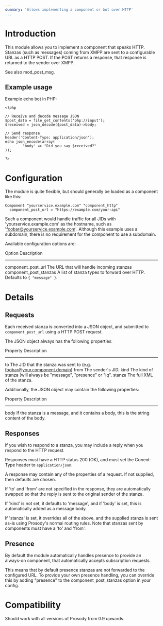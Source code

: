 ```yaml
---
summary: 'Allows implementing a component or bot over HTTP'
...
```


Introduction
============

This module allows you to implement a component that speaks HTTP. Stanzas (such as messages) coming from XMPP are sent to
a configurable URL as a HTTP POST. If the POST returns a response, that response is returned to the sender over XMPP.

See also mod_post_msg.

Example usage
-------------

Example echo bot in PHP:

```
<?php 

// Receive and decode message JSON
$post_data = file_get_contents('php://input');
$received = json_decode($post_data)->body;

// Send response
header('Content-Type: application/json');
echo json_encode(array(
        'body' => "Did you say $received?"
));

?>
```

Configuration
=============

The module is quite flexible, but should generally be loaded as a component like this:

```
Component "yourservice.example.com" "component_http"
  component_post_url = "https://example.com/your-api"
```

Such a component would handle traffic for all JIDs with 'yourservice.example.com' as the hostname, such
as 'foobar@yourservice.example.com'. Although this example uses a subdomain, there is no requirement for
the component to use a subdomain.

Available configuration options are:


  Option                                 Description
  ------------------------------------   -------------------------------------------------------------------------------------------------------------------------------------------------
  component\_post\_url                   The URL that will handle incoming stanzas
  component\_post\_stanzas               A list of stanza types to forward over HTTP. Defaults to `{ "message" }`.

Details
=======

Requests
--------

Each received stanza is converted into a JSON object, and submitted to `component_post_url` using a HTTP POST request.

The JSON object always has the following properties:

  Property                    Description
  --------------------------  ------------
  to                          The JID that the stanza was sent to (e.g. foobar@your.component.domain)
  from                        The sender's JID.
  kind                        The kind of stanza (will always be "message", "presence" or "iq".
  stanza                      The full XML of the stanza.

Additionally, the JSON object may contain the following properties:

  Property                    Description
  --------------------------  ------------
  body                        If the stanza is a message, and it contains a body, this is the string content of the body.


Responses
---------

If you wish to respond to a stanza, you may include a reply when you respond to the HTTP request.

Responses must have a HTTP status 200 (OK), and must set the Conent-Type header to `application/json`.

A response may contain any of the properties of a request. If not supplied, then defaults are chosen.

If 'to' and 'from' are not specified in the response, they are automatically swapped so that the reply is sent to the original sender of the stanza.

If 'kind' is not set, it defaults to 'message', and if 'body' is set, this is automatically added as a message body.

If 'stanza' is set, it overrides all of the above, and the supplied stanza is sent as-is using Prosody's normal routing rules. Note that stanzas
sent by components must have a 'to' and 'from'.

Presence
--------

By default the module automatically handles presence to provide an always-on component, that automatically accepts subscription requests.

This means that by default presence stanzas are not forwarded to the configured URL. To provide your own presence handling, you can override
this by adding "presence" to the component\_post\_stanzas option in your config.


Compatibility
=============

Should work with all versions of Prosody from 0.9 upwards.
